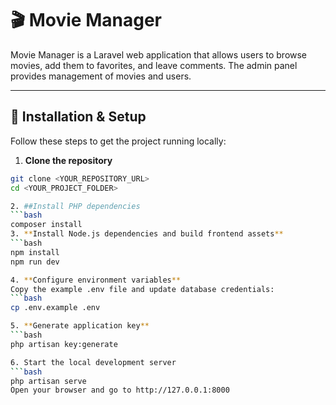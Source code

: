 # 🎬 Movie Manager

Movie Manager is a Laravel web application that allows users to browse movies, add them to favorites, and leave comments. The admin panel provides management of movies and users.

---

## 🚀 Installation & Setup

Follow these steps to get the project running locally:

1. **Clone the repository**
```bash
git clone <YOUR_REPOSITORY_URL>
cd <YOUR_PROJECT_FOLDER>

2. ##Install PHP dependencies
```bash
composer install
3. **Install Node.js dependencies and build frontend assets**
```bash
npm install
npm run dev

4. **Configure environment variables**
Copy the example .env file and update database credentials:
```bash
cp .env.example .env

5. **Generate application key**
```bash
php artisan key:generate

6. Start the local development server
```bash
php artisan serve
Open your browser and go to http://127.0.0.1:8000
